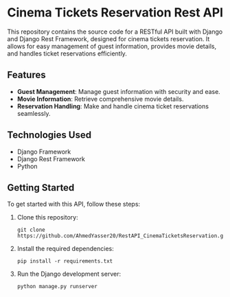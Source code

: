 # Cinema Tickets Reservation Rest API

This repository contains the source code for a RESTful API built with Django and Django Rest Framework, designed for cinema tickets reservation. It allows for easy management of guest information, provides movie details, and handles ticket reservations efficiently.

## Features

- **Guest Management**: Manage guest information with security and ease.
- **Movie Information**: Retrieve comprehensive movie details.
- **Reservation Handling**: Make and handle cinema ticket reservations seamlessly.

## Technologies Used

- Django Framework
- Django Rest Framework
- Python

## Getting Started

To get started with this API, follow these steps:

1. Clone this repository:

   ```
   git clone https://github.com/AhmedYasser20/RestAPI_CinemaTicketsReservation.git
   ```

2. Install the required dependencies:

   ```
   pip install -r requirements.txt
   ```

3. Run the Django development server:

   ```
   python manage.py runserver
   ```
